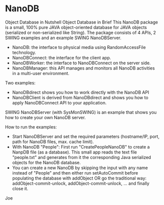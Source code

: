 # NanoDB
Object Database in Nutshell
Object Database in Brief
This NanoDB package is a small, 100% pure JAVA object-oriented database for JAVA objects (serialized or non-serialized like String). The package consists of
4 APIs, 2 SWING examples and an example SWING NanoDBServer.
- NanoDB: the interface to physical media using RandomAccessFile technology.
- NanoDBConnect: the interface for the client app.
- NanoDBWorker: the interface to NanoDBConnect on the server side.
- NanoDBManager: this API manages and monitors all NanoDB activities in a multi-user environment.

Two examples:
- NanoDBdirect shows you how to work directly with the NanoDB API
- NanoDBClient is derived from NanoDBdirect and shows you how to apply NanoDBConnect API to your application.

SWING NanoDBServer (with SysMonSWING) is an example that shows you how to create your own NanoDB server.

How to run the examples:
- Start NanoDBServer and set the required parameters (hostname/IP, port, path for NanoDB files, max. cache limit).
- With NanoDB "People": First run "CreatePeopleNanoDB" to create a NanpDB file (as a database). This small app reads the text file "people.txt" and generates from it the corresponding Java serialized objects for the NanoDB database.
- You can create a new NanoDB by skipping the input with any name instead of "People" and then either run setAutoCommit before populating the database with addObject OR go the traditional way: addObject-commit-unlock, addObject-commit-unlock, ... and finally close it.

Joe
